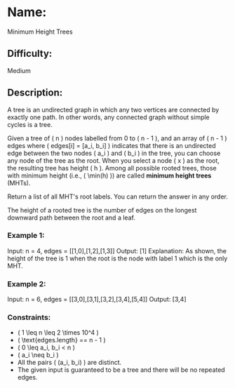 # Name: 
Minimum Height Trees

## Difficulty: 
Medium

## Description: 
A tree is an undirected graph in which any two vertices are connected by exactly one path. In other words, any connected graph without simple cycles is a tree.

Given a tree of \( n \) nodes labelled from 0 to \( n - 1 \), and an array of \( n - 1 \) edges where \( edges[i] = [a_i, b_i] \) indicates that there is an undirected edge between the two nodes \( a_i \) and \( b_i \) in the tree, you can choose any node of the tree as the root. When you select a node \( x \) as the root, the resulting tree has height \( h \). Among all possible rooted trees, those with minimum height (i.e., \( \min(h) \)) are called **minimum height trees** (MHTs).

Return a list of all MHT's root labels. You can return the answer in any order.

The height of a rooted tree is the number of edges on the longest downward path between the root and a leaf.

### Example 1:
Input: n = 4, edges = [[1,0],[1,2],[1,3]]
Output: [1]
Explanation: As shown, the height of the tree is 1 when the root is the node with label 1 which is the only MHT.

### Example 2:
Input: n = 6, edges = [[3,0],[3,1],[3,2],[3,4],[5,4]]
Output: [3,4]

### Constraints:
- \( 1 \leq n \leq 2 \times 10^4 \)
- \( \text{edges.length} == n - 1 \)
- \( 0 \leq a_i, b_i < n \)
- \( a_i \neq b_i \)
- All the pairs \( (a_i, b_i) \) are distinct.
- The given input is guaranteed to be a tree and there will be no repeated edges.